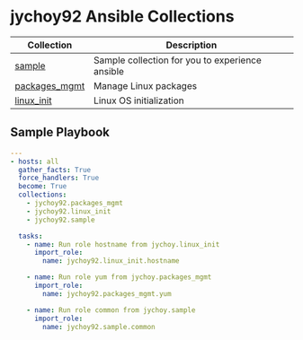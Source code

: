 # jychoy92 Ansible Collections

| Collection                        | Description                                     |
| -------------                     | -------------                                   |
| [sample](sample/)                 | Sample collection for you to experience ansible |
| [packages_mgmt](packages_mgmt/)   | Manage Linux packages                           |
| [linux_init](linux_init/)         | Linux OS initialization                         |

## Sample Playbook
```yaml
---
- hosts: all
  gather_facts: True
  force_handlers: True
  become: True
  collections:
    - jychoy92.packages_mgmt
    - jychoy92.linux_init
    - jychoy92.sample

  tasks:
    - name: Run role hostname from jychoy.linux_init
      import_role:
        name: jychoy92.linux_init.hostname

    - name: Run role yum from jychoy.packages_mgmt
      import_role:
        name: jychoy92.packages_mgmt.yum

    - name: Run role common from jychoy.sample
      import_role:
        name: jychoy92.sample.common
```